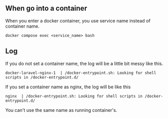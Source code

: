 ## When go into a container
When you enter a docker container, you use service name instead of container name.
```shell
docker compose exec <service_name> bash
```

## Log
If you do not set a container name, the log will be a little bit messy like this.

```
docker-laravel-nginx-1  | /docker-entrypoint.sh: Looking for shell scripts in /docker-entrypoint.d/
```

If you set a container name as nginx, the log will be like this
```
nginx  | /docker-entrypoint.sh: Looking for shell scripts in /docker-entrypoint.d/
```

You can't use the same name as running container's.
